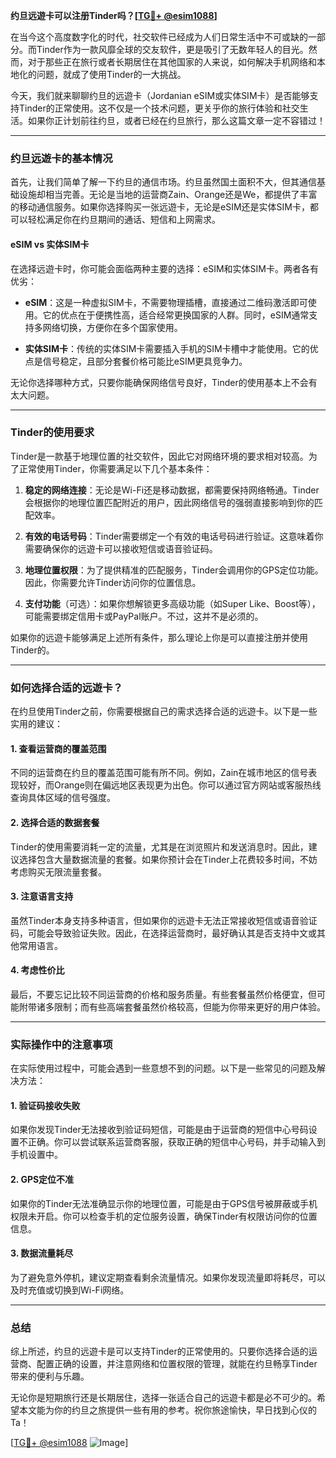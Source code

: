 **约旦远遊卡可以注册Tinder吗？[[TG💪+ @esim1088](https://t.me/s/esim1088)]**

在当今这个高度数字化的时代，社交软件已经成为人们日常生活中不可或缺的一部分。而Tinder作为一款风靡全球的交友软件，更是吸引了无数年轻人的目光。然而，对于那些正在旅行或者长期居住在其他国家的人来说，如何解决手机网络和本地化的问题，就成了使用Tinder的一大挑战。

今天，我们就来聊聊约旦的远遊卡（Jordanian eSIM或实体SIM卡）是否能够支持Tinder的正常使用。这不仅是一个技术问题，更关乎你的旅行体验和社交生活。如果你正计划前往约旦，或者已经在约旦旅行，那么这篇文章一定不容错过！

---

### 约旦远遊卡的基本情况

首先，让我们简单了解一下约旦的通信市场。约旦虽然国土面积不大，但其通信基础设施却相当完善。无论是当地的运营商Zain、Orange还是We，都提供了丰富的移动通信服务。如果你选择购买一张远遊卡，无论是eSIM还是实体SIM卡，都可以轻松满足你在约旦期间的通话、短信和上网需求。

#### eSIM vs 实体SIM卡

在选择远遊卡时，你可能会面临两种主要的选择：eSIM和实体SIM卡。两者各有优劣：

- **eSIM**：这是一种虚拟SIM卡，不需要物理插槽，直接通过二维码激活即可使用。它的优点在于便携性高，适合经常更换国家的人群。同时，eSIM通常支持多网络切换，方便你在多个国家使用。
  
- **实体SIM卡**：传统的实体SIM卡需要插入手机的SIM卡槽中才能使用。它的优点是信号稳定，且部分套餐价格可能比eSIM更具竞争力。

无论你选择哪种方式，只要你能确保网络信号良好，Tinder的使用基本上不会有太大问题。

---

### Tinder的使用要求

Tinder是一款基于地理位置的社交软件，因此它对网络环境的要求相对较高。为了正常使用Tinder，你需要满足以下几个基本条件：

1. **稳定的网络连接**：无论是Wi-Fi还是移动数据，都需要保持网络畅通。Tinder会根据你的地理位置匹配附近的用户，因此网络信号的强弱直接影响到你的匹配效率。
   
2. **有效的电话号码**：Tinder需要绑定一个有效的电话号码进行验证。这意味着你需要确保你的远遊卡可以接收短信或语音验证码。

3. **地理位置权限**：为了提供精准的匹配服务，Tinder会调用你的GPS定位功能。因此，你需要允许Tinder访问你的位置信息。

4. **支付功能**（可选）：如果你想解锁更多高级功能（如Super Like、Boost等），可能需要绑定信用卡或PayPal账户。不过，这并不是必须的。

如果你的远遊卡能够满足上述所有条件，那么理论上你是可以直接注册并使用Tinder的。

---

### 如何选择合适的远遊卡？

在约旦使用Tinder之前，你需要根据自己的需求选择合适的远遊卡。以下是一些实用的建议：

#### 1. 查看运营商的覆盖范围

不同的运营商在约旦的覆盖范围可能有所不同。例如，Zain在城市地区的信号表现较好，而Orange则在偏远地区表现更为出色。你可以通过官方网站或客服热线查询具体区域的信号强度。

#### 2. 选择合适的数据套餐

Tinder的使用需要消耗一定的流量，尤其是在浏览照片和发送消息时。因此，建议选择包含大量数据流量的套餐。如果你预计会在Tinder上花费较多时间，不妨考虑购买无限流量套餐。

#### 3. 注意语言支持

虽然Tinder本身支持多种语言，但如果你的远遊卡无法正常接收短信或语音验证码，可能会导致验证失败。因此，在选择运营商时，最好确认其是否支持中文或其他常用语言。

#### 4. 考虑性价比

最后，不要忘记比较不同运营商的价格和服务质量。有些套餐虽然价格便宜，但可能附带诸多限制；而有些高端套餐虽然价格较高，但能为你带来更好的用户体验。

---

### 实际操作中的注意事项

在实际使用过程中，可能会遇到一些意想不到的问题。以下是一些常见的问题及解决方法：

#### 1. 验证码接收失败

如果你发现Tinder无法接收到验证码短信，可能是由于运营商的短信中心号码设置不正确。你可以尝试联系运营商客服，获取正确的短信中心号码，并手动输入到手机设置中。

#### 2. GPS定位不准

如果你的Tinder无法准确显示你的地理位置，可能是由于GPS信号被屏蔽或手机权限未开启。你可以检查手机的定位服务设置，确保Tinder有权限访问你的位置信息。

#### 3. 数据流量耗尽

为了避免意外停机，建议定期查看剩余流量情况。如果你发现流量即将耗尽，可以及时充值或切换到Wi-Fi网络。

---

### 总结

综上所述，约旦的远遊卡是可以支持Tinder的正常使用的。只要你选择合适的运营商、配置正确的设置，并注意网络和位置权限的管理，就能在约旦畅享Tinder带来的便利与乐趣。

无论你是短期旅行还是长期居住，选择一张适合自己的远遊卡都是必不可少的。希望本文能为你的约旦之旅提供一些有用的参考。祝你旅途愉快，早日找到心仪的Ta！

[[TG💪+ @esim1088](https://t.me/s/esim1088) ![Image](https://i.postimg.cc/4NQfJmqS/Snipaste-2025-05-13-00-14-12.png)]